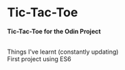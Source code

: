 # Tic-Tac-Toe
<b>Tic-Tac-Toe for the Odin Project </b>

<br> Things I've learnt (constantly updating)
<br> First project using ES6